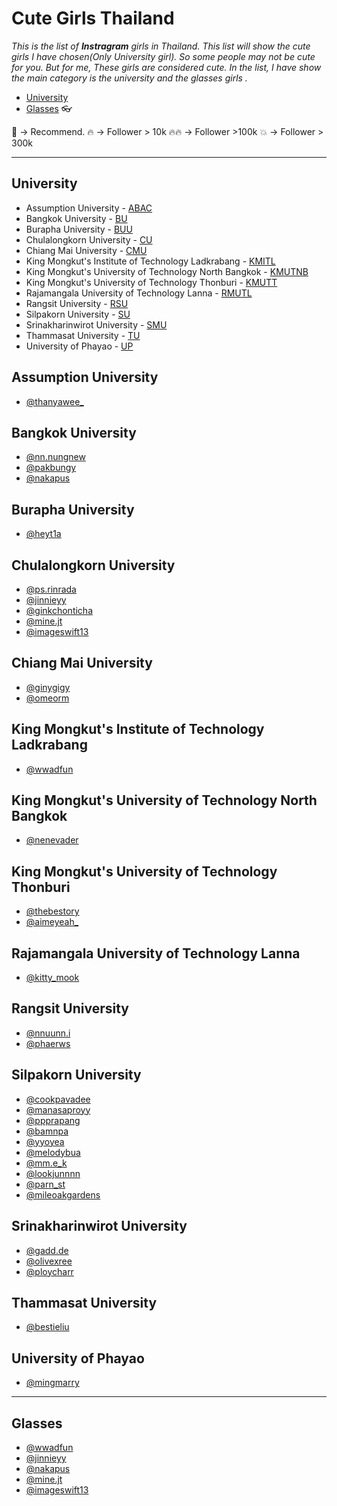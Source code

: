 # Cute Girls Thailand 
_This is the list of **Instragram** girls in Thailand. This list will show the cute girls I have chosen(Only University girl). So some people may not be cute for you. But for me, These girls are considered cute. In the list, I have show the main category is the university and the glasses girls ._

- [University](#University)
- [Glasses](#Glasses) :eyeglasses:

:triangular_flag_on_post: -> Recommend.
:fire: -> Follower > 10k
:fire::fire: -> Follower >100k
:boom: -> Follower > 300k

-----
## University
* Assumption University - [ABAC](#Assumption-University)
* Bangkok University - [BU](#Bangkok-University)
* Burapha University - [BUU](#Burapha-University)
* Chulalongkorn University - [CU](#Chulalongkorn-University)
* Chiang Mai University - [CMU](#Chiang-Mai-University)
* King Mongkut's Institute of Technology Ladkrabang - [KMITL](#King-Mongkut's-Institute-of-Technology-Ladkrabang)
* King Mongkut's University of Technology North Bangkok - [KMUTNB](#King-Mongkut's-University-of-Technology-North-Bangkok)
* King Mongkut's University of Technology Thonburi - [KMUTT](#King-Mongkut's-University-of-Technology-Thonburi)
* Rajamangala University of Technology Lanna - [RMUTL](#Rajamangala-University-of-Technology-Lanna)
* Rangsit University - [RSU](#Rangsit-University)
* Silpakorn University - [SU](#Silpakorn-University)
* Srinakharinwirot University - [SMU](#Srinakharinwirot-University)
* Thammasat University - [TU](#Thammasat-University)
* University of Phayao - [UP](#University-of-Phayao)


## Assumption University
- [@thanyawee_](https://www.instagram.com/thanyawee_/)

## Bangkok University
- [@nn.nungnew](https://www.instagram.com/nn.nungnew/)
- [@pakbungy](https://www.instagram.com/pakbungy/)
- [@nakapus](https://www.instagram.com/nakapus/)

## Burapha University
- [@heyt1a](https://www.instagram.com/heyt1a/)

## Chulalongkorn University
- [@ps.rinrada](https://www.instagram.com/ps.rinrada/)
- [@jinnieyy](https://www.instagram.com/jinnieyy/)
- [@ginkchonticha](https://www.instagram.com/ginkchonticha/)
- [@mine.jt](https://www.instagram.com/mine.jt/)
- [@imageswift13](https://www.instagram.com/imageswift13/)

## Chiang Mai University
- [@ginygigy](https://www.instagram.com/ginygigy/)
- [@omeorm](https://www.instagram.com/omeorm/)

## King Mongkut's Institute of Technology Ladkrabang
- [@wwadfun](https://www.instagram.com/wwadfun/)

## King Mongkut's University of Technology North Bangkok
- [@nenevader](https://www.instagram.com/nenevader/)

## King Mongkut's University of Technology Thonburi
- [@thebestory](https://www.instagram.com/thebestory/)
- [@aimeyeah_](https://www.instagram.com/aimeyeah_/)

## Rajamangala University of Technology Lanna
- [@kitty_mook](https://www.instagram.com/kitty_mook/)

## Rangsit University
- [@nnuunn.i](https://www.instagram.com/nnuunn.i/)
- [@phaerws](https://www.instagram.com/phaerws/)

## Silpakorn University
- [@cookpavadee](https://www.instagram.com/cookpavadee/)
- [@manasaproyy](https://www.instagram.com/manasaproyy/)
- [@ppprapang](https://www.instagram.com/ppprapang/)
- [@bamnpa](https://www.instagram.com/bamnpa/)
- [@yyoyea](https://www.instagram.com/yyoyea/)
- [@melodybua](https://www.instagram.com/melodybua/)
- [@mm.e_k](https://www.instagram.com/mm.e_k/)
- [@lookjunnnn](https://www.instagram.com/lookjunnnn/)
- [@parn_st](https://www.instagram.com/parn_st/)
- [@mileoakgardens](https://www.instagram.com/mileoakgardens/)

## Srinakharinwirot University
- [@gadd.de](https://www.instagram.com/gadd.de/)
- [@olivexree](https://www.instagram.com/olivexree/)
- [@ploycharr](https://www.instagram.com/ploycharr/)

## Thammasat University
- [@bestieliu](https://www.instagram.com/bestieliu/)

## University of Phayao
- [@mingmarry](https://www.instagram.com/mingmarry/)

-----
## Glasses
- [@wwadfun](https://www.instagram.com/wwadfun/)
- [@jinnieyy](https://www.instagram.com/jinnieyy/)
- [@nakapus](https://www.instagram.com/nakapus/)
- [@mine.jt](https://www.instagram.com/mine.jt/)
- [@imageswift13](https://www.instagram.com/imageswift13/)
